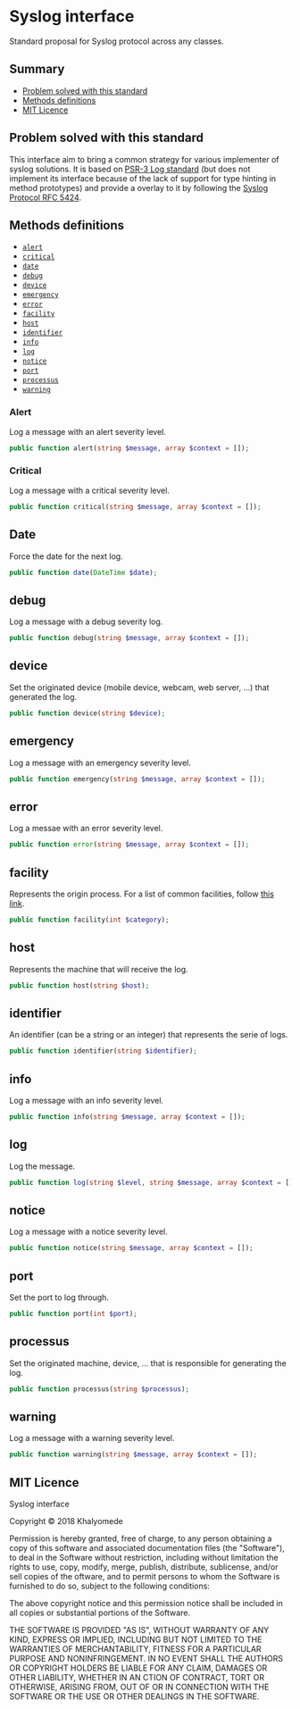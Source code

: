 # Syslog interface

Standard proposal for Syslog protocol across any classes.

## Summary

- [Problem solved with this standard](#problem-solved-with-this-standard)
- [Methods definitions](#methods-definitions)
- [MIT Licence](#mit-licence)

## Problem solved with this standard

This interface aim to bring a common strategy for various implementer of syslog solutions. It is based on [PSR-3 Log standard](https://www.php-fig.org/psr/psr-3/) (but does not implement its interface because of the lack of support for type hinting in method prototypes) and provide a overlay to it by following the [Syslog Protocol RFC 5424](https://tools.ietf.org/html/rfc5424).

## Methods definitions

- [`alert`](#alert)
- [`critical`](#critical)
- [`date`](#date)
- [`debug`](#debug)
- [`device`](#device)
- [`emergency`](#emergency)
- [`error`](#error)
- [`facility`](#facility)
- [`host`](#host)
- [`identifier`](#identifier)
- [`info`](#info)
- [`log`](#log)
- [`notice`](#notice)
- [`port`](#port)
- [`processus`](#processus)
- [`warning`](#warning)

### Alert

Log a message with an alert severity level.

```php
public function alert(string $message, array $context = []);
```

### Critical

Log a message with a critical severity level.

```php
public function critical(string $message, array $context = []);
```
## Date

Force the date for the next log.

```php
public function date(DateTime $date);
```

## debug

Log a message with a debug severity log.

```php
public function debug(string $message, array $context = []);
```

## device

Set the originated device (mobile device, webcam, web server, ...) that generated the log.

```php
public function device(string $device);
```

## emergency

Log a message with an emergency severity level.

```php
public function emergency(string $message, array $context = []);
```

## error

Log a messae with an error severity level.

```php
public function error(string $message, array $context = []);
```

## facility

Represents the origin process. For a list of common facilities, follow [this link](https://tools.ietf.org/html/rfc5424#section-6.2.1).

```php
public function facility(int $category);
```

## host

Represents the machine that will receive the log. 

```php
public function host(string $host);
```

## identifier

An identifier (can be a string or an integer) that represents the serie of logs.

```php
public function identifier(string $identifier);
```

## info

Log a message with an info severity level.

```php
public function info(string $message, array $context = []);
```

## log

Log the message.

```php
public function log(string $level, string $message, array $context = []);
```

## notice

Log a message with a notice severity level.

```php
public function notice(string $message, array $context = []);
```

## port

Set the port to log through.

```php
public function port(int $port);
```

## processus

Set the originated machine, device, ... that is responsible for generating the log.

```php
public function processus(string $processus);
```

## warning

Log a message with a warning severity level.

```php
public function warning(string $message, array $context = []);
```

## MIT Licence

Syslog interface

Copyright © 2018 Khalyomede

Permission is hereby granted, free of charge, to any person obtaining a copy of this software and associated documentation files (the "Software"), to deal in the Software without restriction, including without limitation the rights to use, copy, modify, merge, publish, distribute, sublicense, and/or sell copies of the oftware, and to permit persons to whom the Software is furnished to do so, subject to the following conditions:

The above copyright notice and this permission notice shall be included in all copies or substantial portions of the Software.

THE SOFTWARE IS PROVIDED "AS IS", WITHOUT WARRANTY OF ANY KIND, EXPRESS OR IMPLIED, INCLUDING BUT NOT LIMITED TO THE WARRANTIES OF MERCHANTABILITY, FITNESS FOR A PARTICULAR PURPOSE AND NONINFRINGEMENT. IN NO EVENT SHALL THE AUTHORS OR COPYRIGHT HOLDERS BE LIABLE FOR ANY CLAIM, DAMAGES OR OTHER LIABILITY, WHETHER IN AN CTION OF CONTRACT, TORT OR OTHERWISE, ARISING FROM, OUT OF OR IN CONNECTION WITH THE SOFTWARE OR THE USE OR OTHER DEALINGS IN THE SOFTWARE.